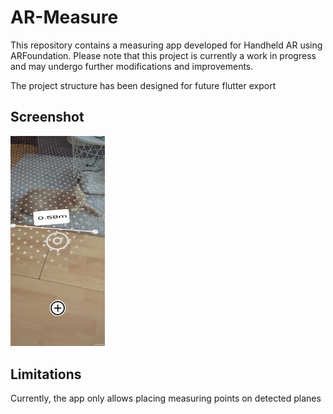 # AR-Measure
This repository contains a measuring app developed for Handheld AR using ARFoundation. Please note that this project is currently a work in progress and may undergo further modifications and improvements.

The project structure has been designed for future flutter export

## Screenshot
<img src="./img/screenshot.png" width=30%>

## Limitations
Currently, the app only allows placing measuring points on detected planes